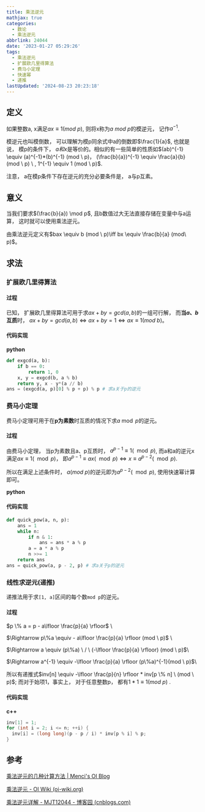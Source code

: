 ```yaml
---
title: 乘法逆元
mathjax: true
categories:
  - 数论
  - 乘法逆元
abbrlink: 24044
date: '2023-01-27 05:29:26'
tags:
  - 乘法逆元
  - 扩展欧几里得算法
  - 费马小定理
  - 快速幂
  - 递推
lastUpdated: '2024-08-23 20:23:18'
---
```


## 定义

如果整数a, x满足$ax \equiv 1 (mod \ p)$, 则将x称为$a\  mod \ p$的模逆元， 记作$a^{-1}$.

模逆元也叫模倒数， 可以理解为模p同余式中a的倒数即$\frac{1}{a}$, 也就是说， 模p的条件下， $a和x$是等价的。相似的有一些简单的性质如$(ab)^{-1} \equiv (a)^{-1}*(b)^{-1} (mod \ p)， (\frac{b}{a})^{-1} \equiv \frac{a}{b} (mod \ p) \ , 1^{-1} \equiv 1 (mod \ p)$.

注意， a在模p条件下存在逆元的充分必要条件是， a与p互素。

<!--more-->

## 意义

当我们要求$(\frac{b}{a}) \mod p$, 且b数值过大无法直接存储在变量中与a运算， 这时就可以使用乘法逆元。

由乘法逆元定义有$bax \equiv b (mod \ p)\iff bx \equiv \frac{b}{a} (mod\ p)$。

## 求法

### 扩展欧几里得算法

#### 过程

已知， 扩展欧几里得算法可用于求$ax + by = gcd(a, b)$的一组可行解， 而**当$a、b$互质**时， $ax + by = gcd(a, b) \iff ax + by = 1 \iff ax \equiv 1(mod\ b)$。

#### 代码实现

**python**

```python
def exgcd(a, b):
    if b == 0: 
        return 1, 0
    x, y = exgcd(b, a % b)
    return y, x - y*(a // b)
ans = (exgcd(a, p)[0] % p + p) % p # 求a关于p的逆元
```

### 费马小定理

费马小定理可用于在**p为素数**时互质的情况下求$a \bmod p$的逆元。

#### 过程

由费马小定理， 当p为素数且a、p互质时， $a^{p-1} \equiv 1(\mod p)$, 而a和a的逆元x满足$ax \equiv 1(\mod p)$， 即$a^{p-1} \equiv ax(\mod p) \iff x \equiv a^{p-2}(\mod p)$.

所以在满足上述条件时， $a (mod \ p)$的逆元即为$a^{p-2}(\mod p)$, 使用快速幂计算即可。

**python**

#### 代码实现

```python
def quick_pow(a, n, p):
    ans = 1
    while n:
        if n & 1:
            ans = ans * a % p
        a = a * a % p
        n >>= 1
    return ans
ans = quick_pow(a, p - 2, p) # 求a关于p的逆元
```

### 线性求逆元(递推)

递推法用于求`[1, a]`区间的每个数`mod p`的逆元。

#### 过程

$p \% a = p - a\lfloor \frac{p}{a} \rfloor$ \

$\Rightarrow p\%a \equiv - a\lfloor \frac{p}{a} \rfloor (mod \ p)$ \

$\Rightarrow a \equiv (p\%a) \ / \ (-\lfloor \frac{p}{a} \rfloor) (mod \ p)$\

$\Rightarrow a^{-1} \equiv -\lfloor \frac{p}{a} \rfloor (p\%a)^{-1}(mod \ p)$\

所以有递推式$inv[n] \equiv -\lfloor \frac{p}{n} \rfloor * inv[p \% n] \ (mod \ p)$; 而对于始项1，事实上， 对于任意整数p， 都有$1 * 1 \equiv 1(mod \ p)$ .

#### 代码实现

**c++**

```cpp
inv[1] = 1;
for (int i = 2; i <= n; ++i) {
  inv[i] = (long long)(p - p / i) * inv[p % i] % p;
}
```

## 参考

[乘法逆元的几种计算方法 | Menci's OI Blog](https://oi.men.ci/mul-inverse/)

[乘法逆元 - OI Wiki (oi-wiki.org)](https://oi-wiki.org/math/number-theory/inverse/)

[乘法逆元详解 - MJT12044 - 博客园 (cnblogs.com)](https://www.cnblogs.com/mjtcn/p/7241896.html)
